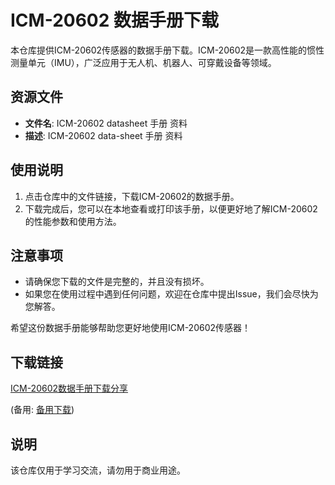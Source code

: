 # ICM-20602 数据手册下载

本仓库提供ICM-20602传感器的数据手册下载。ICM-20602是一款高性能的惯性测量单元（IMU），广泛应用于无人机、机器人、可穿戴设备等领域。

## 资源文件

- **文件名**: ICM-20602 datasheet 手册 资料
- **描述**: ICM-20602 data-sheet 手册 资料

## 使用说明

1. 点击仓库中的文件链接，下载ICM-20602的数据手册。
2. 下载完成后，您可以在本地查看或打印该手册，以便更好地了解ICM-20602的性能参数和使用方法。

## 注意事项

- 请确保您下载的文件是完整的，并且没有损坏。
- 如果您在使用过程中遇到任何问题，欢迎在仓库中提出Issue，我们会尽快为您解答。

希望这份数据手册能够帮助您更好地使用ICM-20602传感器！

## 下载链接
[ICM-20602数据手册下载分享](https://pan.quark.cn/s/8f81951bc675) 

(备用: [备用下载](https://pan.baidu.com/s/1DpbqMD2N5VbAwsHxSKkjug?pwd=1234))

## 说明

该仓库仅用于学习交流，请勿用于商业用途。
